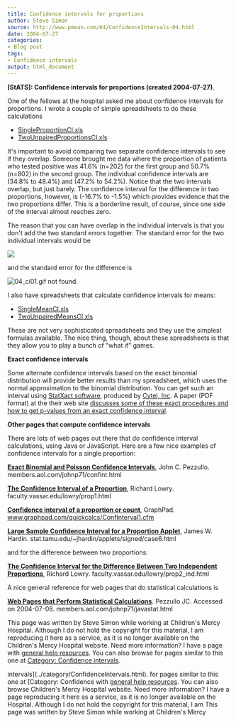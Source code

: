 ```yaml
---
title: Confidence intervals for proportions
author: Steve Simon
source: http://www.pmean.com/04/ConfidenceIntervals-04.html
date: 2004-07-27
categories:
- Blog post
tags:
- Confidence intervals
output: html_document
---
```

**[StATS]: Confidence intervals for proportions
(created 2004-07-27)**.

One of the fellows at the hospital asked me about confidence intervals
for proportions. I wrote a couple of simple spreadsheets to do these
calculations

-   [SingleProportionCI.xls](../00files/ConfidenceIntervalForSingleProportion.xls)
-   [TwoUnpairedProportionsCI.xls](../00files/ConfidenceIntervalForTwoUnpairedProportions.xls)

It's important to avoid comparing two separate confidence intervals
to see if they overlap. Someone brought me data where the proportion
of patients who tested positive was 41.6% (n=202) for the first group
and 50.7% (n=802) in the second group. The individual confidence
intervals are (34.8% to 48.4%) and (47.2% to 54.2%). Notice that the
two intervals overlap, but just barely. The confidence interval for
the difference in two proportions, however, is (-16.7% to -1.5%) which
provides evidence that the two proportions differ. This is a
borderline result, of course, since one side of the interval almost
reaches zero.

The reason that you can have overlap in the individual intervals is
that you don't add the two standard errors together. The standard
error for the two individual intervals would be

![](http://www.pmean.com/images/images/04/ConfidenceIntervals-0401.gif)

and the standard error for the difference is

![04_ci01.gif not found.](http://www.pmean.com/images/images/04/ConfidenceIntervals-0402.png)

I also have spreadsheets that calculate confidence intervals for
means:

-   [SingleMeanCI.xls](../00files/ConfidenceIntervalForSingleMean.xls)
-   [TwoUnpairedMeansCI.xls](../00files/ConfidenceIntervalForTwoUnpairedMeans.xls)

These are not very sophisticated spreadsheets and they use the
simplest formulas available. The nice thing, though, about these
spreadsheets is that they allow you to play a bunch of "what if"
games.

**Exact confidence intervals**

Some alternate confidence intervals based on the exact binomial
distribution will provide better results than my spreadsheet, which
uses the normal approximation to the binomial distribution. You can
get such an interval using [StatXact
software](http://www.cytel.com/StatXact/Default.asp), produced by
[Cytel, Inc](http://www.cytel.com/home/default.asp). A paper (PDF
format) at the their web site [discusses some of these exact
procedures and how to get p-values from an exact confidence
interval](http://www.cytel.com/Library/Issue_seven/smallerPvalues-final.pdf).

**Other pages that compute confidence intervals**

There are lots of web pages out there that do confidence interval
calculations, using Java or JavaScript. Here are a few nice examples
of confidence intervals for a single proportion:

**[Exact Binomial and Poisson Confidence
Intervals](http://members.aol.com/johnp71/confint.html)**, John C.
Pezzullo. members.aol.com/johnp71/confint.html
>
**[The Confidence Interval of a
Proportion](http://faculty.vassar.edu/lowry/prop1.html)**, Richard
Lowry. faculty.vassar.edu/lowry/prop1.html
>
**[Confidence interval of a proportion or
count](http://www.graphpad.com/quickcalcs/ConfInterval1.cfm)**,
GraphPad. www.graphpad.com/quickcalcs/ConfInterval1.cfm
>
**[Large Sample Confidence Interval for a Proportion
Applet](http://stat.tamu.edu/~jhardin/applets/signed/case6.html)**,
James W. Hardin. stat.tamu.edu/~jhardin/applets/signed/case6.html

and for the difference between two proportions:

**[The Confidence Interval for the Difference Between Two
Independent
Proportions](http://faculty.vassar.edu/lowry/prop2_ind.html)**,
Richard Lowry. faculty.vassar.edu/lowry/prop2_ind.html

A nice general reference for web pages that do statistical
calculations is

**[Web Pages that Perform Statistical
Calculations](http://members.aol.com/johnp71/javastat.html)**.
Pezzullo JC. Accessed on 2004-07-08.
members.aol.com/johnp71/javastat.html

This page was written by Steve Simon while working at Children's Mercy
Hospital. Although I do not hold the copyright for this material, I am
reproducing it here as a service, as it is no longer available on the
Children's Mercy Hospital website. Need more information? I have a page
with [general help resources](../GeneralHelp.html). You can also browse
for pages similar to this one at [Category: Confidence
intervals](../category/ConfidenceIntervals.html).
<!---More--->
intervals](../category/ConfidenceIntervals.html).
for pages similar to this one at [Category: Confidence
with [general help resources](../GeneralHelp.html). You can also browse
Children's Mercy Hospital website. Need more information? I have a page
reproducing it here as a service, as it is no longer available on the
Hospital. Although I do not hold the copyright for this material, I am
This page was written by Steve Simon while working at Children's Mercy

<!---Do not use
**[StATS]: Confidence intervals for proportions
This page was written by Steve Simon while working at Children's Mercy
Hospital. Although I do not hold the copyright for this material, I am
reproducing it here as a service, as it is no longer available on the
Children's Mercy Hospital website. Need more information? I have a page
with [general help resources](../GeneralHelp.html). You can also browse
for pages similar to this one at [Category: Confidence
intervals](../category/ConfidenceIntervals.html).
--->

